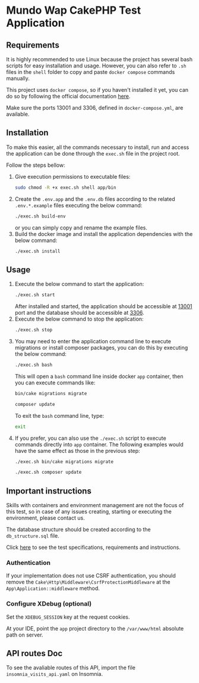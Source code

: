 # Mundo Wap CakePHP Test Application

## Requirements
It is highly recommended to use Linux because the project has several bash scripts for easy installation and usage. However, you can also refer to `.sh` files in the `shell` folder to copy and paste `docker compose` commands manually.

This project uses `docker compose`, so if you haven't installed it yet, you can do so by following the official documentation [here](https://docs.docker.com/desktop/install/linux-install/).

Make sure the ports 13001 and 3306, defined in `docker-compose.yml`, are available.

## Installation
To make this easier, all the commands necessary to install, run and access the application can be done through the `exec.sh` file in the project root.

Follow the steps bellow:

1. Give execution permissions to executable files:
   ```bash
   sudo chmod -R +x exec.sh shell app/bin
   ```
2. Create the `.env.app` and the `.env.db` files according to the related `.env.*.example` files executing the below command:
   ```bash
   ./exec.sh build-env
   ```
   or you can simply copy and rename the example files.
3. Build the docker image and install the application dependencies with the below command:
   ```bash
   ./exec.sh install
   ```

## Usage
1. Execute the below command to start the application:
   ```bash
   ./exec.sh start
   ```
   After installed and started, the application should be accessible at [13001](http://localhost:13001) port and the database should be accessible at [3306](http://localhost:3306).
2. Execute the below command to stop the application:
   ```bash
   ./exec.sh stop
   ```
3. You may need to enter the application command line to execute migrations or install composer packages, you can do this by executing the below command:
   ```bash
   ./exec.sh bash
   ```
   This will open a `bash` command line inside docker `app` container, then you can execute commands like:
   ```bash
   bin/cake migrations migrate
   ```
   ```bash
   composer update
   ```
   To exit the `bash` command line, type:
   ```bash
   exit
   ```
4. If you prefer, you can also use the `./exec.sh` script to execute commands directly into `app` container. The following examples would have the same effect as those in the previous step:
   ```bash
   ./exec.sh bin/cake migrations migrate
   ```
   ```bash
   ./exec.sh composer update
   ```

## Important instructions
Skills with containers and environment management are not the focus of this test, so in case of any issues creating, starting or executing the environment, please contact us.

The database structure should be created according to the `db_structure.sql` file.

Click [here](https://bit.ly/MWDevTestPHP) to see the test specifications, requirements and instructions.

### Authentication
If your implementation does not use CSRF authentication, you should remove the `Cake\Http\Middleware\CsrfProtectionMiddleware` at the `App\Application::middleware` method.

### Configure XDebug (optional)
Set the `XDEBUG_SESSION` key at the request cookies.

At your IDE, point the `app` project directory to the `/var/www/html` absolute path on server.

## API routes Doc
To see the avaliable routes of this API, import the file `insomnia_visits_api.yaml` on Insomnia.